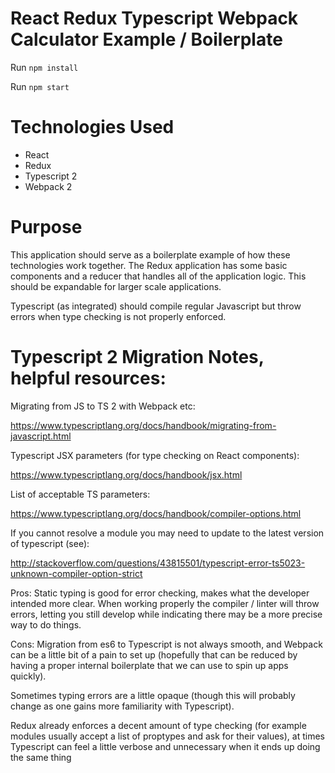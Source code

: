 # React Redux Typescript Webpack Calculator Example / Boilerplate

Run `npm install`

Run `npm start`

# Technologies Used

- React
- Redux
- Typescript 2
- Webpack 2

# Purpose

This application should serve as a boilerplate example of how these technologies work together. The Redux application has some basic components and a reducer that handles all of the application logic. This should be expandable for larger scale applications.

Typescript (as integrated) should compile regular Javascript but throw errors when type checking is not properly enforced.

# Typescript 2 Migration Notes, helpful resources:

Migrating from JS to TS 2 with Webpack etc:

https://www.typescriptlang.org/docs/handbook/migrating-from-javascript.html

Typescript JSX parameters (for type checking on React components):

https://www.typescriptlang.org/docs/handbook/jsx.html

List of acceptable TS parameters:

https://www.typescriptlang.org/docs/handbook/compiler-options.html

If you cannot resolve a module you may need to update to the latest version of typescript (see):

http://stackoverflow.com/questions/43815501/typescript-error-ts5023-unknown-compiler-option-strict

Pros:
Static typing is good for error checking, makes what the developer intended more clear. When working properly the compiler / linter will throw errors, letting you still develop while indicating there may be a more precise way to do things.

Cons:
Migration from es6 to Typescript is not always smooth, and Webpack can be a little bit of a pain to set up (hopefully that can be reduced by having a proper internal boilerplate that we can use to spin up apps quickly).

Sometimes typing errors are a little opaque (though this will probably change as one gains more familiarity with Typescript).

Redux already enforces a decent amount of type checking (for example modules usually accept a list of proptypes and ask for their values), at times Typescript can feel a little verbose and unnecessary when it ends up doing the same thing
